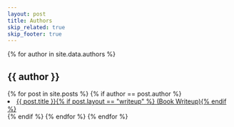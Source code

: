 ```yaml
---
layout: post
title: Authors
skip_related: true
skip_footer: true
---
```


<div id="archive">
{% for author in site.data.authors %}
  <h2>{{ author }}</h2>
  {% for post in site.posts %}
    {% if author == post.author %}
    <li {% if post.favorite and post.layout != "writeup" %}class="favorite"{% endif %}>
      <a href="{{ post.url }}">{{ post.title }}{% if post.layout == "writeup" %} (Book Writeup){% endif %}</a>
    </li>
    {% endif %}
  {% endfor %}
{% endfor %}
</div>
